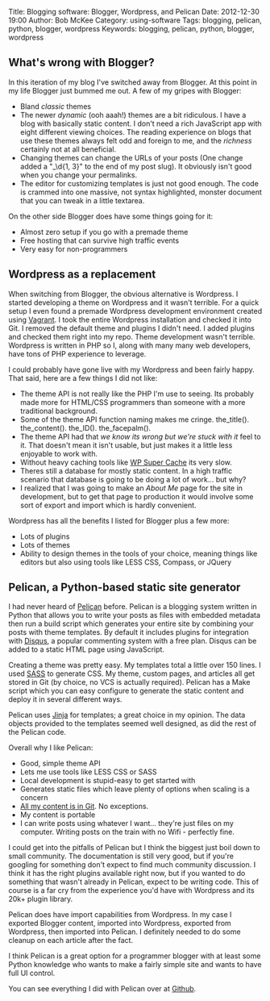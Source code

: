 Title: Blogging software:  Blogger, Wordpress, and Pelican
Date: 2012-12-30 19:00
Author: Bob McKee
Category: using-software
Tags: blogging, pelican, python, blogger, wordpress
Keywords: blogging, pelican, python, blogger, wordpress

## What's wrong with Blogger?

In this iteration of my blog I've switched away from Blogger.  At this point in my life Blogger just bummed me out.  A few of my gripes with Blogger:

- Bland *classic* themes
- The newer *dynamic* (ooh aaah!) themes are a bit ridiculous.  I have a blog with basically static content.  I don't need a rich JavaScript app with eight different viewing choices.  The reading experience on blogs that use these themes always felt odd and foreign to me, and the *richness* certainly not at all beneficial.
- Changing themes can change the URLs of your posts (One change added a "_\d{1, 3}" to the end of my post slug).  It obviously isn't good when you change your permalinks.
- The editor for customizing templates is just not good enough.  The code is crammed into one massive, not syntax highlighted, monster document that you can tweak in a little textarea.

On the other side Blogger does have some things going for it:

- Almost zero setup if you go with a premade theme
- Free hosting that can survive high traffic events
- Very easy for non-programmers

## Wordpress as a replacement

When switching from Blogger, the obvious alternative is Wordpress.  I started developing a theme on Wordpress and it wasn't terrible.  For a quick setup I even found a premade Wordpress development environment created using [Vagrant](http://vagrantup.com/).  I took the entire Wordpress installation and checked it into Git.  I removed the default theme and plugins I didn't need.  I added plugins and checked them right into my repo.  Theme development wasn't terrible.  Wordpress is written in PHP so I, along with many many web developers, have tons of PHP experience to leverage.

I could probably have gone live with my Wordpress and been fairly happy.  That said, here are a few things I did not like:

- The theme API is not really like the PHP I'm use to seeing.  Its probably made more for HTML/CSS programmers than someone with a more traditional background.
- Some of the theme API function naming makes me cringe.  the_title().  the_content().  the_ID().  the_facepalm().
- The theme API had that *we know its wrong but we're stuck with it* feel to it.  That doesn't mean it isn't usable, but just makes it a little less enjoyable to work with.
- Without heavy caching tools like [WP Super Cache](http://wordpress.org/extend/plugins/wp-super-cache/) its very slow.
- Theres still a database for mostly static content.  In a high traffic scenario that database is going to be doing a lot of work... but why?
- I realized that I was going to make an *About Me* page for the site in development, but to get that page to production it would involve some sort of export and import which is hardly convenient.

Wordpress has all the benefits I listed for Blogger plus a few more:

- Lots of plugins
- Lots of themes
- Ability to design themes in the tools of your choice, meaning things like editors but also using tools like LESS CSS, Compass, or JQuery

## Pelican, a Python-based static site generator

I had never heard of [Pelican](http://getpelican.com) before.  Pelican is a blogging system written in Python that allows you to write your posts as files with embedded metadata then run a build script which generates your entire site by combining your posts with theme templates.  By default it includes plugins for integration with [Disqus](http://disqus.com/), a popular commenting system with a free plan.  Disqus can be added to a static HTML page using JavaScript.

Creating a theme was pretty easy.  My templates total a little over 150 lines.  I used [SASS](http://sass-lang.com/) to generate CSS.  My theme, custom pages, and articles all get stored in Git (by choice, no VCS is actually required).  Pelican has a Make script which you can easy configure to generate the static content and deploy it in several different ways.

Pelican uses [Jinja](http://jinja.pocoo.org/) for templates; a great choice in my opinion.  The data objects provided to the templates seemed well designed, as did the rest of the Pelican code.

Overall why I like Pelican:

- Good, simple theme API
- Lets me use tools like LESS CSS or SASS
- Local development is stupid-easy to get started with
- Generates static files which leave plenty of options when scaling is a concern
- [All my content is in Git](https://github.com/bywires/bywires-pelican).  No exceptions.
- My content is portable
- I can write posts using whatever I want... they're just files on my computer.  Writing posts on the train with no Wifi - perfectly fine.

I could get into the pitfalls of Pelican but I think the biggest just boil down to small community.  The documentation is still very good, but if you're googling for something don't expect to find much community discussion.  I think it has the right plugins available right now, but if you wanted to do something that wasn't already in Pelican, expect to be writing code.  This of course is a far cry from the experience you'd have with Wordpress and its 20k+ plugin library.

Pelican does have import capabilities from Wordpress.  In my case I exported Blogger content, imported into Wordpress, exported from Wordpress, then imported into Pelican.  I definitely needed to do some cleanup on each article after the fact.

I think Pelican is a great option for a programmer blogger with at least some Python knowledge who wants to make a fairly simple site and wants to have full UI control.

You can see everything I did with Pelican over at [Github](https://github.com/bywires/bywires-pelican).

